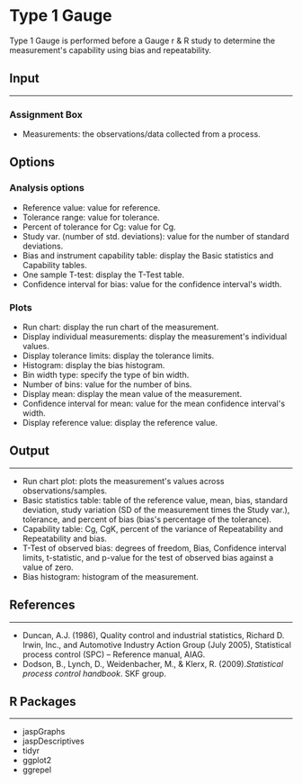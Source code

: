 Type 1 Gauge
==========================
Type 1 Gauge is performed before a Gauge r & R study to determine the measurement's capability using bias and repeatability. 

## Input
-------
### Assignment Box
- Measurements: the observations/data collected from a process.

## Options
### Analysis options 
- Reference value: value for reference. 
- Tolerance range: value for tolerance. 
- Percent of tolerance for Cg: value for Cg.
- Study var. (number of std. deviations): value for the number of standard deviations.
- Bias and instrument capability table: display the Basic statistics and Capability tables.
- One sample T-test: display the T-Test table.
 - Confidence interval for bias: value for the confidence interval's width.

### Plots
- Run chart: display the run chart of the measurement.
 - Display individual measurements: display the measurement's individual values. 
 - Display tolerance limits: display the tolerance limits.
- Histogram: display the bias histogram.
 - Bin width type: specify the type of bin width.
 - Number of bins: value for the number of bins.
 - Display mean: display the mean value of the measurement.
 - Confidence interval for mean: value for the mean confidence interval's width.
 - Display reference value: display the reference value.

## Output 
-------
- Run chart plot: plots the measurement's values across observations/samples.
- Basic statistics table: table of the reference value, mean, bias, standard deviation, study variation (SD of the measurement times the Study var.), tolerance, and percent of bias (bias's percentage of the tolerance).
- Capability table: Cg, CgK, percent of the variance of Repeatability and Repeatability and bias.
- T-Test of observed bias: degrees of freedom, Bias, Confidence interval limits, t-statistic, and p-value for the test of observed bias against a value of zero.
- Bias histogram: histogram of the measurement. 

## References 
-------
- Duncan, A.J. (1986), Quality control and industrial statistics, Richard D. Irwin, Inc., and Automotive Industry Action Group (July 2005), Statistical process control (SPC) – Reference manual, AIAG.
- Dodson, B., Lynch, D., Weidenbacher, M., & Klerx, R. (2009).*Statistical process control handbook*. SKF group. 

## R Packages
-------
- jaspGraphs
- jaspDescriptives
- tidyr
- ggplot2
- ggrepel